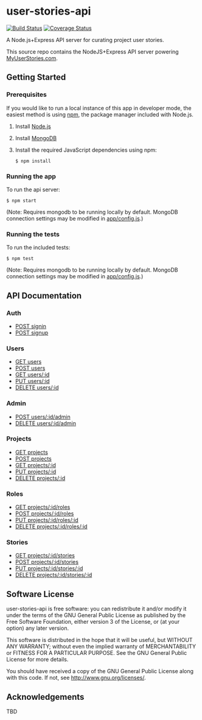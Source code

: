 # user-stories-api

[![Build Status](https://travis-ci.org/dougwt/user-stories-api.svg?branch=develop)](https://travis-ci.org/dougwt/user-stories-api) [![Coverage Status](https://coveralls.io/repos/github/dougwt/user-stories-api/badge.svg?branch=develop)](https://coveralls.io/github/dougwt/user-stories-api)

A Node.js+Express API server for curating project user stories.

This source repo contains the NodeJS+Express API server powering [MyUserStories.com](https://myuserstories.com).

## Getting Started

### Prerequisites

If you would like to run a local instance of this app in developer mode, the easiest method is using [npm](https://docs.npmjs.com/getting-started/installing-node), the package manager included with Node.js.

1.  Install [Node.js](https://nodejs.org)

2.  Install [MongoDB](https://mongodb.com)

3.  Install the required JavaScript dependencies using npm:

    `$ npm install`

### Running the app

To run the api server:

  `$ npm start`

(Note: Requires mongodb to be running locally by default. MongoDB connection settings may be modified in [app/config.js](app/config.js).)

### Running the tests

To run the included tests:

  `$ npm test`

(Note: Requires mongodb to be running locally by default. MongoDB connection settings may be modified in [app/config.js](app/config.js).)

## API Documentation

### Auth

*   [POST signin](docs/auth/POST_signin.md)
*   [POST signup](docs/auth/POST_signup.md)

### Users

*   [GET users](docs/users/GET_users.md)
*   [POST users](docs/users/POST_users.md)
*   [GET users/:id](docs/users/GET_users_id.md)
*   [PUT users/:id](docs/users/PUT_users_id.md)
*   [DELETE users/:id](docs/users/DELETE_users_id.md)

### Admin

*   [POST users/:id/admin](docs/admin/POST_admin.md)
*   [DELETE users/:id/admin](docs/admin/DELETE_admin.md)

### Projects

*   [GET projects](docs/projects/GET_projects.md)
*   [POST projects](docs/projects/POST_projects.md)
*   [GET projects/:id](docs/projects/GET_projects_id.md)
*   [PUT projects/:id](docs/projects/PUT_projects_id.md)
*   [DELETE projects/:id](docs/projects/DELETE_projects_id.md)

### Roles

*   [GET projects/:id/roles](docs/roles/GET_roles.md)
*   [POST projects/:id/roles](docs/roles/POST_roles.md)
*   [PUT projects/:id/roles/:id](docs/roles/PUT_roles_id.md)
*   [DELETE projects/:id/roles/:id](docs/roles/DELETE_roles_id.md)

### Stories

*   [GET projects/:id/stories](docs/stories/GET_stories.md)
*   [POST projects/:id/stories](docs/stories/POST_stories.md)
*   [PUT projects/:id/stories/:id](docs/stories/PUT_stories_id.md)
*   [DELETE projects/:id/stories/:id](docs/stories/DELETE_stories_id.md)

## Software License

user-stories-api is free software: you can redistribute it and/or modify it under the terms of the GNU General Public License as published by the Free Software Foundation, either version 3 of the License, or (at your option) any later version.

This software is distributed in the hope that it will be useful, but WITHOUT ANY WARRANTY; without even the implied warranty of MERCHANTABILITY or FITNESS FOR A PARTICULAR PURPOSE. See the GNU General Public License for more details.

You should have received a copy of the GNU General Public License along with this code. If not, see <http://www.gnu.org/licenses/>.

## Acknowledgements

TBD
